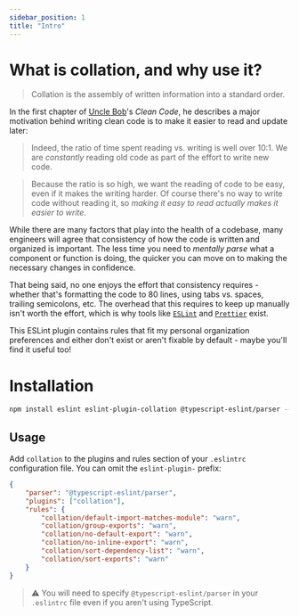 ```yaml
---
sidebar_position: 1
title: "Intro"
---
```


# What is collation, and why use it?

> Collation is the assembly of written information into a standard order.

In the first chapter of [Uncle Bob](http://cleancoder.com/)'s _Clean Code_, he describes a major motivation behind writing clean code is to make it easier to read and update later:

> Indeed, the ratio of time spent reading vs. writing is well over 10:1. We are _constantly_ reading old code as part of the effort to write new code.

> Because the ratio is so high, we want the reading of code to be easy, even if it makes the writing harder. Of course there's no way to write code without reading it, so _making it easy to read actually makes it easier to write._

While there are many factors that play into the health of a codebase, many engineers will agree that consistency of how the code is written and organized is important. The less time you need to _mentally parse_ what a component or function is doing, the quicker you can move on to making the necessary changes in confidence.

That being said, no one enjoys the effort that consistency requires - whether that's formatting the code to 80 lines, using tabs vs. spaces, trailing semicolons, etc. The overhead that this requires to keep up manually isn't worth the effort, which is why tools like [`ESLint`](https://eslint.org/) and [`Prettier`](https://prettier.io/) exist.

This ESLint plugin contains rules that fit my personal organization preferences and either don't exist or aren't fixable by default - maybe you'll find it useful too!

# Installation

```sh
npm install eslint eslint-plugin-collation @typescript-eslint/parser --save-dev
```

## Usage

Add `collation` to the plugins and rules section of your `.eslintrc` configuration file. You can omit the `eslint-plugin-` prefix:

```json
{
    "parser": "@typescript-eslint/parser",
    "plugins": ["collation"],
    "rules": {
        "collation/default-import-matches-module": "warn",
        "collation/group-exports": "warn",
        "collation/no-default-export": "warn",
        "collation/no-inline-export": "warn",
        "collation/sort-dependency-list": "warn",
        "collation/sort-exports": "warn"
    }
}
```

> :warning: You will need to specify `@typescript-eslint/parser` in your `.eslintrc` file even if you aren't using TypeScript.
